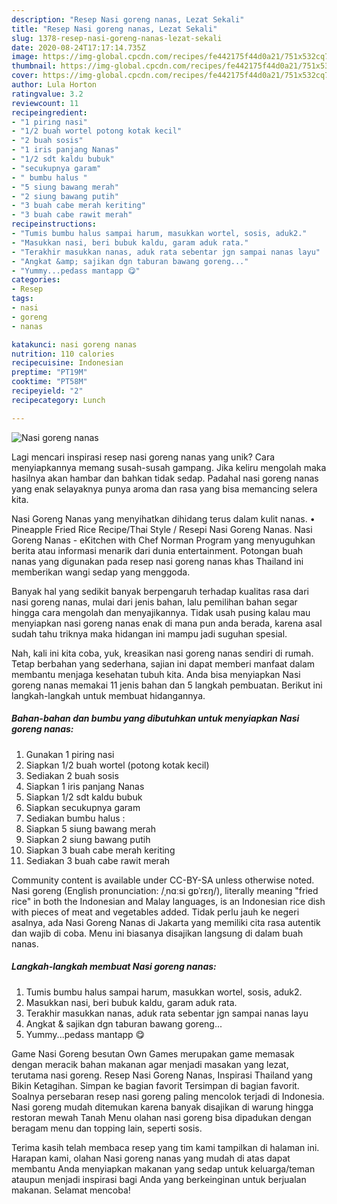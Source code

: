```yaml
---
description: "Resep Nasi goreng nanas, Lezat Sekali"
title: "Resep Nasi goreng nanas, Lezat Sekali"
slug: 1378-resep-nasi-goreng-nanas-lezat-sekali
date: 2020-08-24T17:17:14.735Z
image: https://img-global.cpcdn.com/recipes/fe442175f44d0a21/751x532cq70/nasi-goreng-nanas-foto-resep-utama.jpg
thumbnail: https://img-global.cpcdn.com/recipes/fe442175f44d0a21/751x532cq70/nasi-goreng-nanas-foto-resep-utama.jpg
cover: https://img-global.cpcdn.com/recipes/fe442175f44d0a21/751x532cq70/nasi-goreng-nanas-foto-resep-utama.jpg
author: Lula Horton
ratingvalue: 3.2
reviewcount: 11
recipeingredient:
- "1 piring nasi"
- "1/2 buah wortel potong kotak kecil"
- "2 buah sosis"
- "1 iris panjang Nanas"
- "1/2 sdt kaldu bubuk"
- "secukupnya garam"
- " bumbu halus "
- "5 siung bawang merah"
- "2 siung bawang putih"
- "3 buah cabe merah keriting"
- "3 buah cabe rawit merah"
recipeinstructions:
- "Tumis bumbu halus sampai harum, masukkan wortel, sosis, aduk2."
- "Masukkan nasi, beri bubuk kaldu, garam aduk rata."
- "Terakhir masukkan nanas, aduk rata sebentar jgn sampai nanas layu"
- "Angkat &amp; sajikan dgn taburan bawang goreng..."
- "Yummy...pedass mantapp 😋"
categories:
- Resep
tags:
- nasi
- goreng
- nanas

katakunci: nasi goreng nanas 
nutrition: 110 calories
recipecuisine: Indonesian
preptime: "PT19M"
cooktime: "PT58M"
recipeyield: "2"
recipecategory: Lunch

---
```



![Nasi goreng nanas](https://img-global.cpcdn.com/recipes/fe442175f44d0a21/751x532cq70/nasi-goreng-nanas-foto-resep-utama.jpg)

Lagi mencari inspirasi resep nasi goreng nanas yang unik? Cara menyiapkannya memang susah-susah gampang. Jika keliru mengolah maka hasilnya akan hambar dan bahkan tidak sedap. Padahal nasi goreng nanas yang enak selayaknya punya aroma dan rasa yang bisa memancing selera kita.

Nasi Goreng Nanas yang menyihatkan dihidang terus dalam kulit nanas. • Pineapple Fried Rice Recipe/Thai Style / Resepi Nasi Goreng Nanas. Nasi Goreng Nanas - eKitchen with Chef Norman Program yang menyuguhkan berita atau informasi menarik dari dunia entertainment. Potongan buah nanas yang digunakan pada resep nasi goreng nanas khas Thailand ini memberikan wangi sedap yang menggoda.

Banyak hal yang sedikit banyak berpengaruh terhadap kualitas rasa dari nasi goreng nanas, mulai dari jenis bahan, lalu pemilihan bahan segar hingga cara mengolah dan menyajikannya. Tidak usah pusing kalau mau menyiapkan nasi goreng nanas enak di mana pun anda berada, karena asal sudah tahu triknya maka hidangan ini mampu jadi suguhan spesial.


Nah, kali ini kita coba, yuk, kreasikan nasi goreng nanas sendiri di rumah. Tetap berbahan yang sederhana, sajian ini dapat memberi manfaat dalam membantu menjaga kesehatan tubuh kita. Anda bisa menyiapkan Nasi goreng nanas memakai 11 jenis bahan dan 5 langkah pembuatan. Berikut ini langkah-langkah untuk membuat hidangannya.

<!--inarticleads1-->

##### Bahan-bahan dan bumbu yang dibutuhkan untuk menyiapkan Nasi goreng nanas:

1. Gunakan 1 piring nasi
1. Siapkan 1/2 buah wortel (potong kotak kecil)
1. Sediakan 2 buah sosis
1. Siapkan 1 iris panjang Nanas
1. Siapkan 1/2 sdt kaldu bubuk
1. Siapkan secukupnya garam
1. Sediakan  bumbu halus :
1. Siapkan 5 siung bawang merah
1. Siapkan 2 siung bawang putih
1. Siapkan 3 buah cabe merah keriting
1. Sediakan 3 buah cabe rawit merah


Community content is available under CC-BY-SA unless otherwise noted. Nasi goreng (English pronunciation: /ˌnɑːsi ɡɒˈrɛŋ/), literally meaning &#34;fried rice&#34; in both the Indonesian and Malay languages, is an Indonesian rice dish with pieces of meat and vegetables added. Tidak perlu jauh ke negeri asalnya, ada Nasi Goreng Nanas di Jakarta yang memiliki cita rasa autentik dan wajib di coba. Menu ini biasanya disajikan langsung di dalam buah nanas. 

<!--inarticleads2-->

##### Langkah-langkah membuat Nasi goreng nanas:

1. Tumis bumbu halus sampai harum, masukkan wortel, sosis, aduk2.
1. Masukkan nasi, beri bubuk kaldu, garam aduk rata.
1. Terakhir masukkan nanas, aduk rata sebentar jgn sampai nanas layu
1. Angkat &amp; sajikan dgn taburan bawang goreng...
1. Yummy...pedass mantapp 😋


Game Nasi Goreng besutan Own Games merupakan game memasak dengan meracik bahan makanan agar menjadi masakan yang lezat, terutama nasi goreng. Resep Nasi Goreng Nanas, Inspirasi Thailand yang Bikin Ketagihan. Simpan ke bagian favorit Tersimpan di bagian favorit. Soalnya persebaran resep nasi goreng paling mencolok terjadi di Indonesia. Nasi goreng mudah ditemukan karena banyak disajikan di warung hingga restoran mewah Tanah Menu olahan nasi goreng bisa dipadukan dengan beragam menu dan topping lain, seperti sosis. 

Terima kasih telah membaca resep yang tim kami tampilkan di halaman ini. Harapan kami, olahan Nasi goreng nanas yang mudah di atas dapat membantu Anda menyiapkan makanan yang sedap untuk keluarga/teman ataupun menjadi inspirasi bagi Anda yang berkeinginan untuk berjualan makanan. Selamat mencoba!
